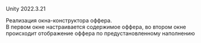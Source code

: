 Unity 2022.3.21

Реализация окна-конструктора оффера. <br>
В первом окне настраивается содержимое оффера, во втором окне происходит отображение оффера по предустановленному наполнению